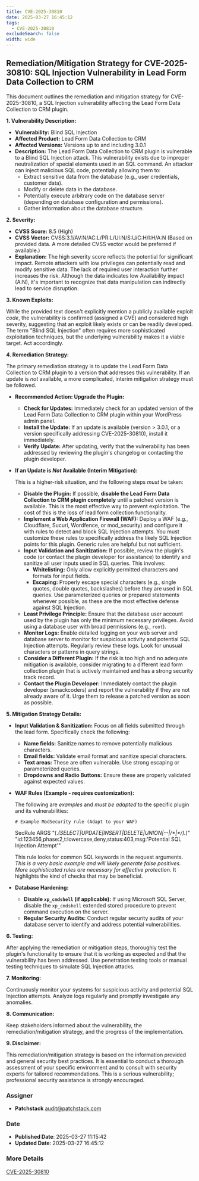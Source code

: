 ```yaml
---
title: CVE-2025-30810
date: 2025-03-27 16:45:12
tags:
  - CVE-2025-30810
excludeSearch: false
width: wide
---
```


## Remediation/Mitigation Strategy for CVE-2025-30810: SQL Injection Vulnerability in Lead Form Data Collection to CRM

This document outlines the remediation and mitigation strategy for CVE-2025-30810, a SQL Injection vulnerability affecting the Lead Form Data Collection to CRM plugin.

**1. Vulnerability Description:**

*   **Vulnerability:** Blind SQL Injection
*   **Affected Product:** Lead Form Data Collection to CRM
*   **Affected Versions:** Versions up to and including 3.0.1
*   **Description:** The Lead Form Data Collection to CRM plugin is vulnerable to a Blind SQL Injection attack.  This vulnerability exists due to improper neutralization of special elements used in an SQL command. An attacker can inject malicious SQL code, potentially allowing them to:
    *   Extract sensitive data from the database (e.g., user credentials, customer data).
    *   Modify or delete data in the database.
    *   Potentially execute arbitrary code on the database server (depending on database configuration and permissions).
    *   Gather information about the database structure.

**2. Severity:**

*   **CVSS Score:** 8.5 (High)
*   **CVSS Vector:** CVSS:3.1/AV:N/AC:L/PR:L/UI:N/S:U/C:H/I:H/A:N (Based on provided data. A more detailed CVSS vector would be preferred if available.)
*   **Explanation:**  The high severity score reflects the potential for significant impact. Remote attackers with low privileges can potentially read and modify sensitive data.  The lack of required user interaction further increases the risk. Although the data indicates low Availability impact (A:N), it's important to recognize that data manipulation can indirectly lead to service disruption.

**3. Known Exploits:**

While the provided text doesn't explicitly mention a publicly available exploit *code*, the vulnerability is confirmed (assigned a CVE) and considered high severity, suggesting that an exploit likely exists or can be readily developed.  The term "Blind SQL Injection" often requires more sophisticated exploitation techniques, but the underlying vulnerability makes it a viable target.  Act accordingly.

**4. Remediation Strategy:**

The primary remediation strategy is to update the Lead Form Data Collection to CRM plugin to a version that addresses this vulnerability.  If an update is *not* available, a more complicated, interim mitigation strategy must be followed.

*   **Recommended Action: Upgrade the Plugin:**
    *   **Check for Updates:** Immediately check for an updated version of the Lead Form Data Collection to CRM plugin within your WordPress admin panel.
    *   **Install the Update:** If an update is available (version > 3.0.1, or a version specifically addressing CVE-2025-30810), install it immediately.
    *   **Verify Update:** After updating, verify that the vulnerability has been addressed by reviewing the plugin's changelog or contacting the plugin developer.

*   **If an Update is *Not* Available (Interim Mitigation):**

    This is a higher-risk situation, and the following steps *must* be taken:

    *   **Disable the Plugin:** If possible, **disable the Lead Form Data Collection to CRM plugin completely** until a patched version is available. This is the most effective way to prevent exploitation. The cost of this is the loss of lead form collection functionality.
    *   **Implement a Web Application Firewall (WAF):** Deploy a WAF (e.g., Cloudflare, Sucuri, Wordfence, or mod_security) and configure it with rules to detect and block SQL Injection attempts.  You must customize these rules to specifically address the likely SQL Injection points for this plugin.  Generic rules are helpful but not sufficient.
    *   **Input Validation and Sanitization:** If possible, review the plugin's code (or contact the plugin developer for assistance) to identify and sanitize all user inputs used in SQL queries. This involves:
        *   **Whitelisting:**  Only allow explicitly permitted characters and formats for input fields.
        *   **Escaping:**  Properly escape special characters (e.g., single quotes, double quotes, backslashes) before they are used in SQL queries.  Use parameterized queries or prepared statements whenever possible, as these are the most effective defense against SQL Injection.
    *   **Least Privilege Principle:** Ensure that the database user account used by the plugin has only the minimum necessary privileges. Avoid using a database user with broad permissions (e.g., `root`).
    *   **Monitor Logs:**  Enable detailed logging on your web server and database server to monitor for suspicious activity and potential SQL Injection attempts.  Regularly review these logs.  Look for unusual characters or patterns in query strings.
    *   **Consider a Different Plugin:** If the risk is too high and no adequate mitigation is available, consider migrating to a different lead form collection plugin that is actively maintained and has a strong security track record.
    *   **Contact the Plugin Developer:**  Immediately contact the plugin developer (smackcoders) and report the vulnerability if they are not already aware of it. Urge them to release a patched version as soon as possible.

**5. Mitigation Strategy Details:**

*   **Input Validation & Sanitization:**  Focus on all fields submitted through the lead form.  Specifically check the following:
    *   **Name fields:** Sanitize names to remove potentially malicious characters.
    *   **Email fields:** Validate email format and sanitize special characters.
    *   **Text areas:**  These are often vulnerable. Use strong escaping or parameterized queries.
    *   **Dropdowns and Radio Buttons:** Ensure these are properly validated against expected values.

*   **WAF Rules (Example - requires customization):**

    The following are *examples* and *must be adapted* to the specific plugin and its vulnerabilities:

        # Example ModSecurity rule (Adapt to your WAF)
    SecRule ARGS "(.*(SELECT|UPDATE|INSERT|DELETE|UNION|--|/\*|\*/).*)" "id:123456,phase:2,t:lowercase,deny,status:403,msg:'Potential SQL Injection Attempt'"
    
    This rule looks for common SQL keywords in the request arguments. *This is a very basic example and will likely generate false positives. More sophisticated rules are necessary for effective protection.*  It highlights the kind of checks that may be beneficial.

*   **Database Hardening:**
    *   **Disable `xp_cmdshell` (if applicable):** If using Microsoft SQL Server, disable the `xp_cmdshell` extended stored procedure to prevent command execution on the server.
    *   **Regular Security Audits:** Conduct regular security audits of your database server to identify and address potential vulnerabilities.

**6. Testing:**

After applying the remediation or mitigation steps, thoroughly test the plugin's functionality to ensure that it is working as expected and that the vulnerability has been addressed. Use penetration testing tools or manual testing techniques to simulate SQL Injection attacks.

**7. Monitoring:**

Continuously monitor your systems for suspicious activity and potential SQL Injection attempts. Analyze logs regularly and promptly investigate any anomalies.

**8. Communication:**

Keep stakeholders informed about the vulnerability, the remediation/mitigation strategy, and the progress of the implementation.

**9. Disclaimer:**

This remediation/mitigation strategy is based on the information provided and general security best practices.  It is essential to conduct a thorough assessment of your specific environment and to consult with security experts for tailored recommendations. This is a serious vulnerability; professional security assistance is strongly encouraged.

### Assigner
- **Patchstack** <audit@patchstack.com>

### Date
- **Published Date**: 2025-03-27 11:15:42
- **Updated Date**: 2025-03-27 16:45:12

### More Details
[CVE-2025-30810](https://www.cvedetails.com/cve/CVE-2025-30810)